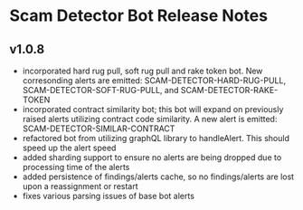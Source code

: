 # Scam Detector Bot Release Notes

## v1.0.8
- incorporated hard rug pull, soft rug pull and rake token bot. New corresonding alerts are emitted: SCAM-DETECTOR-HARD-RUG-PULL, SCAM-DETECTOR-SOFT-RUG-PULL, and SCAM-DETECTOR-RAKE-TOKEN
- incorporated contract similarity bot; this bot will expand on previously raised alerts utilizing contract code similarity. A new alert is emitted: SCAM-DETECTOR-SIMILAR-CONTRACT
- refactored bot from utilizing graphQL library to handleAlert. This should speed up the alert speed
- added sharding support to ensure no alerts are being dropped due to processing time of the alerts
- added persistence of findings/alerts cache, so no findings/alerts are lost upon a reassignment or restart
- fixes various parsing issues of base bot alerts
